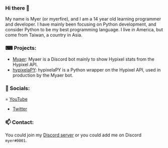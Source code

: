 ### Hi there 👋
My name is Myer (or myerfire), and I am a 14 year old learning programmer and developer. I have mainly been focusing on Python development, and consider Python to be my best programming language. I live in America, but come from Taiwan, a country in Asia.

### ⌨ Projects:
- [Myaer](https://github.com/myerfire/Myaer): Myaer is a Discord bot mainly to show Hypixel stats from the Hypixel API.
- [hypixelaPY](https://github.com/myerfire/hypixelaPY): hypixelaPY is a Python wrapper on the Hypixel API, used in production by the Myaer bot.

### 🔗 Socials:
= [YouTube](https://myer.wtf/youtube)
- [Twitter](https://myer.wtf/twitter)

### 📫 Contact:
You could join my [Discord server](https://myer.wtf/discord) or you could add me on Discord `myer#0001`.
